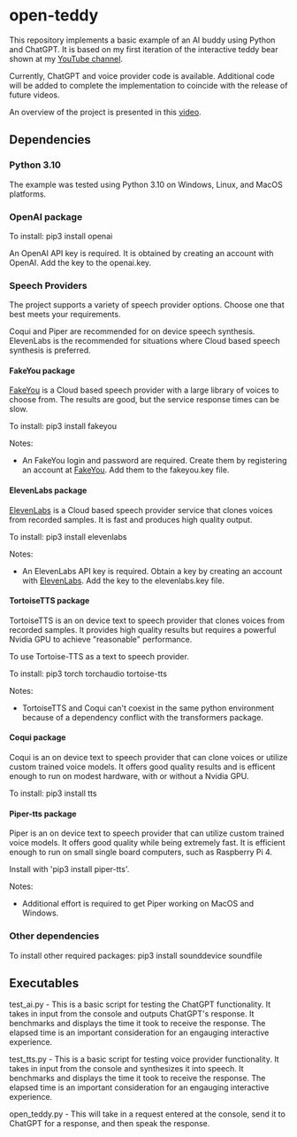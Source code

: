 # open-teddy
This repository implements a basic example of an AI buddy using Python and ChatGPT. It is based on my first iteration of the interactive teddy bear shown at my [YouTube channel](https://www.youtube.com/@okunariumlabs). 

Currently, ChatGPT and voice provider code is available. Additional code will be added to complete the implementation to coincide with the release of future videos. 

An overview of the project is presented in this [video](https://www.youtube.com/watch?v=4XS8u6wuXDQ&t=100s). 

## Dependencies

### Python 3.10
The example was tested using Python 3.10 on Windows, Linux, and MacOS platforms. 

### OpenAI package
To install:
pip3 install openai

An OpenAI API key is required. It is obtained by creating an account with OpenAI. Add the key to the openai.key.  

### Speech Providers
The project supports a variety of speech provider options. Choose one that best meets your requirements. 

Coqui and Piper are recommended for on device speech synthesis. ElevenLabs is the recommended for situations where Cloud based speech synthesis is preferred. 

#### FakeYou package
[FakeYou](https://fakeyou.com/) is a Cloud based speech provider with a large library of voices to choose from. The results are good, but the service response times can be slow.  

To install:
pip3 install fakeyou

Notes:
- An FakeYou login and password are required. Create them by registering an account at [FakeYou](https://fakeyou.com/). Add them to the fakeyou.key file. 

#### ElevenLabs package
[ElevenLabs](https://elevenlabs.io/) is a Cloud based speech provider service that clones voices from recorded samples. It is fast and produces high quality output. 

To install:
pip3 install elevenlabs

Notes:
- An ElevenLabs API key is required. Obtain a key by creating an account with [ElevenLabs](https://elevenlabs.io/). Add the key to the elevenlabs.key file.

#### TortoiseTTS package
TortoiseTTS is an on device text to speech provider that clones voices from recorded samples. It provides high quality results but requires a powerful Nvidia GPU to achieve "reasonable" performance.  

To use Tortoise-TTS as a text to speech provider. 

To install:
pip3 torch torchaudio tortoise-tts 

Notes: 
- TortoiseTTS and Coqui can't coexist in the same python environment because of a dependency conflict with the transformers package.

#### Coqui package
Coqui is an on device text to speech provider that can clone voices or utilize custom trained voice models. It offers good quality results and is efficent enough to run on modest hardware, with or without a Nvidia GPU.  

To install:
pip3 install tts

#### Piper-tts package
Piper is an on device text to speech provider that can utilize custom trained voice models. It offers good quality while being extremely fast. It is efficient enough to run on small single board computers, such as Raspberry Pi 4.

Install with 'pip3 install piper-tts'.

Notes:
- Additional effort is required to get Piper working on MacOS and Windows.

### Other dependencies
To install other required packages:
pip3 install sounddevice soundfile

## Executables

test_ai.py - This is a basic script for testing the ChatGPT functionality. It takes in input from the console and outputs ChatGPT's response. It benchmarks and displays the time it took to receive the response. The elapsed time is an important consideration for an engauging interactive experience. 

test_tts.py - This is a basic script for testing voice provider functionality. It takes in input from the console and synthesizes it into speech. It benchmarks and displays the time it took to receive the response. The elapsed time is an important consideration for an engauging interactive experience.

open_teddy.py - This will take in a request entered at the console, send it to ChatGPT for a response, and then speak the response. 
